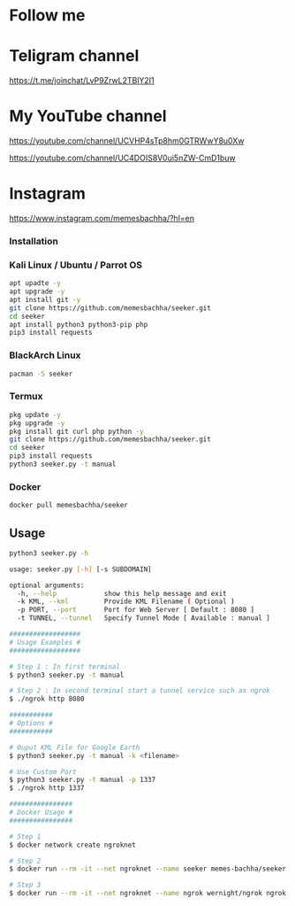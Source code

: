 
# Follow me
# Teligram channel
https://t.me/joinchat/LvP9ZrwL2TBlY2I1
# My YouTube channel
https://youtube.com/channel/UCVHP4sTp8hm0GTRWwY8u0Xw

https://youtube.com/channel/UC4DOIS8V0ui5nZW-CmD1buw
# Instagram
https://www.instagram.com/memesbachha/?hl=en



### Installation

### Kali Linux / Ubuntu / Parrot OS

```bash
apt upadte -y
apt upgrade -y
apt install git -y
git clone https://github.com/memesbachha/seeker.git
cd seeker
apt install python3 python3-pip php
pip3 install requests
```

### BlackArch Linux

```bash
pacman -S seeker
```

### Termux

```bash
pkg update -y
pkg upgrade -y
pkg install git curl php python -y
git clone https://github.com/memesbachha/seeker.git
cd seeker
pip3 install requests
python3 seeker.py -t manual
```
### Docker

```bash
docker pull memesbachha/seeker
```

## Usage

```bash
python3 seeker.py -h

usage: seeker.py [-h] [-s SUBDOMAIN]

optional arguments:
  -h, --help            show this help message and exit
  -k KML, --kml         Provide KML Filename ( Optional )
  -p PORT, --port       Port for Web Server [ Default : 8080 ]
  -t TUNNEL, --tunnel   Specify Tunnel Mode [ Available : manual ]

##################
# Usage Examples #
##################

# Step 1 : In first terminal
$ python3 seeker.py -t manual

# Step 2 : In second terminal start a tunnel service such as ngrok
$ ./ngrok http 8080

###########
# Options #
###########

# Ouput KML File for Google Earth
$ python3 seeker.py -t manual -k <filename>

# Use Custom Port
$ python3 seeker.py -t manual -p 1337
$ ./ngrok http 1337

################
# Docker Usage #
################

# Step 1
$ docker network create ngroknet

# Step 2
$ docker run --rm -it --net ngroknet --name seeker memes-bachha/seeker

# Step 3
$ docker run --rm -it --net ngroknet --name ngrok wernight/ngrok ngrok http seeker:8080
```
